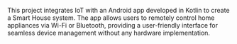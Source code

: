 This project integrates IoT with an Android app developed in Kotlin to create a Smart House system. 
The app allows users to remotely control home appliances via Wi-Fi or Bluetooth, providing a user-friendly interface for seamless device management without any hardware implementation.
